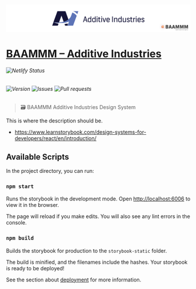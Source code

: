 ![Header image with Additive Industries logo in the center and BAAMMM logo in the bottom](https://raw.githubusercontent.com/MaxAltena/baammm-additive-industries/development/.github/header-image.png)

# [BAAMMM – Additive Industries][link:baammm-additive-industries]

###### ![Netlify Status](https://api.netlify.com/api/v1/badges/3d4f6e78-a045-43d8-b2b8-a665165e813c/deploy-status)

###### ![Version](https://img.shields.io/github/package-json/v/MaxAltena/baammm-additive-industries) ![Issues](https://img.shields.io/github/issues/MaxAltena/baammm-additive-industries) ![Pull requests](https://img.shields.io/github/issues-pr/MaxAltena/baammm-additive-industries)

> 🗃 BAAMMM Additive Industries Design System

This is where the description should be.

- https://www.learnstorybook.com/design-systems-for-developers/react/en/introduction/

## Available Scripts

In the project directory, you can run:

### `npm start`

Runs the storybook in the development mode. Open [http://localhost:6006](http://localhost:6006) to view it in the browser.

The page will reload if you make edits. You will also see any lint errors in the console.

### `npm build`

Builds the storybook for production to the `storybook-static` folder.

The build is minified, and the filenames include the hashes. Your storybook is ready to be deployed!

See the section about [deployment](https://facebook.github.io/create-react-app/docs/deployment) for more information.

[link:baammm-additive-industries]: https://baammm-additive-industries.netlify.app/
